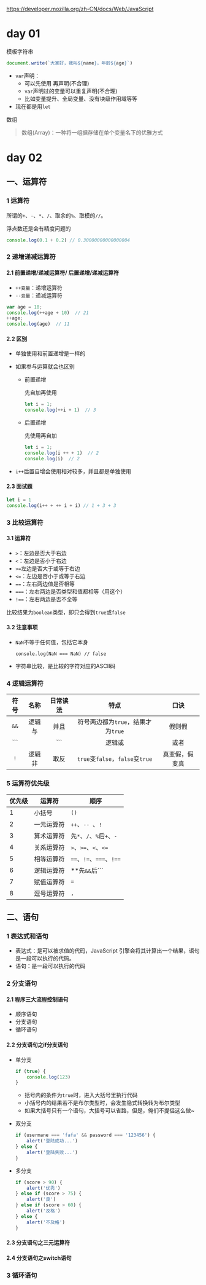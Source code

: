 https://developer.mozilla.org/zh-CN/docs/Web/JavaScript

# day 01

模板字符串

```javascript
document.write(`大家好，我叫${name}，年龄${age}`)
```

- ```var```声明：
  - 可以先使用 再声明(不合理)
  - ```var```声明过的变量可以重复声明(不合理)
  - 比如变量提升、全局变量、没有块级作用域等等
- 现在都是用```let```

数组

> 数组(Array)：一种将一组据存储在单个变量名下的优雅方式

# day 02

## 一、运算符

### 1 运算符

所谓的```+```、```-```、```*```、```/```、取余的```%```、取模的```//```。

浮点数还是会有精度问题的

```javascript
console.log(0.1 + 0.2) // 0.30000000000000004
```

### 2 递增递减运算符

#### 2.1 前置递增/递减运算符/ 后置递增/递减运算符

- ```++变量```：递增运算符
- ```--变量```：递减运算符

```javascript
var age = 10;
console.log(++age + 10)  // 21
++age;
console.log(age)  // 11
```

#### 2.2 区别

- 单独使用和前置递增是一样的

- 如果参与运算就会也区别

  - 前置递增

    先自加再使用

    ```javascript
    let i = 1;
    console.log(++i + 1)  // 3
    ```

  - 后置递增

    先使用再自加

    ```javascript
    let i = 1;
    console.log(i ++ + 1)  // 2
    console.log(i)  // 2
    ```

- ```i++```后置自增会使用相对较多，并且都是单独使用

#### 2.3 面试题

```javascript
let i = 1
console.log(i++ + ++ i + i) // 1 + 3 + 3
```

### 3 比较运算符

#### 3.1 运算符

- ```>```：左边是否大于右边
- ```<```：左边是否小于右边
- ```>=```左边是否大于或等于右边
- ```<=```：左边是否小于或等于右边
- ```==```：左右两边值是否相等
- ```===```：左右两边是否类型和值都相等（用这个）
- ```!==```：左右两边是否不全等

比较结果为```boolean```类型，即只会得到```true```或```false```

#### 3.2 注意事项

- ```NaN```不等于任何值，包括它本身

  ```console.log(NaN === NaN) // false```

- 字符串比较，是比较的字符对应的ASCII码

### 4 逻辑运算符

|   符号   |  名称  | 日常读法 |                       特点                       |      口诀      |
| :------: | :----: | :------: | :----------------------------------------------: | :------------: |
| ```&&``` | 逻辑与 |   并且   |    符号两边都为```true```，结果才为```true```    |     假则假     |
| ```||``` | 逻辑或 |   或者   |     符号两边有一个```true```，就为```true```     |    一真则真    |
| ```!```  | 逻辑非 |   取反   | ```true```变```false```，```false```变```true``` | 真变假，假变真 |

### 5 运算符优先级

| 优先级 | 运算符     | 顺序                                          |
| ------ | ---------- | --------------------------------------------- |
| 1      | 小括号     | ```()```                                      |
| 2      | 一元运算符 | ```++```、```-- ```、```!```                  |
| 3      | 算术运算符 | 先```*```、```/```、```%```后```+```、```-``` |
| 4      | 关系运算符 | ```>```、```>=```、```<```、```<=```          |
| 5      | 相等运算符 | ```==```、```!=```、```===```、```!==```      |
| 6      | 逻辑运算符 | **先```&&```后```||```**                      |
| 7      | 赋值运算符 | ```=```                                       |
| 8      | 逗号运算符 | ```,```                                       |

## 二、语句

### 1 表达式和语句

- 表达式：是可以被求值的代码，JavaScript 引擎会将其计算出一个结果，语句是一段可以执行的代码。
- 语句：是一段可以执行的代码

### 2 分支语句

#### 2.1 程序三大流程控制语句

- 顺序语句
- 分支语句
- 循环语句

#### 2.2 分支语句之if分支语句

- 单分支

  ```javascript
  if (true) {
      console.log(123)
  }
  ```

  - 括号内的条件为```true```时，进入大括号里执行代码
  - 小括号内的结果若不是布尔类型时，会发生隐式转换转为布尔类型
  - 如果大括号只有一个语句，大括号可以省路，但是，俺们不提侣这么做~

- 双分支

  ```javascript
  if (usermane === 'fafa' && password === '123456') {
      alert('登陆成功...')
  } else {
      alert('登陆失败...')
  }
  ```

- 多分支

  ```javascript
  if (score > 90) {
      alert('优秀')
  } else if (score > 75) {
      alert('良')
  } else if (score > 60) {
      alert('及格')
  } else {
      alert('不及格')
  }
  ```

#### 2.3 分支语句之三元运算符



#### 2.4 分支语句之switch语句





### 3 循环语句

















